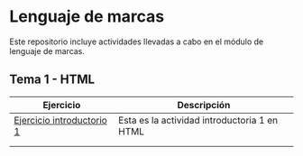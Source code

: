 # Lenguaje de marcas
Este repositorio incluye actividades llevadas a cabo en el módulo de lenguaje de marcas.

## Tema 1 - HTML 

| Ejercicio  | Descripción              |
|------------|--------------------------|
| [Ejercicio introductorio 1](https://JacoboMS7.github.io/LLMM/Actividad%20introductoria%201.html) |Esta es la actividad introductoria 1 en HTML   |
|  |    |
|       |                    |
